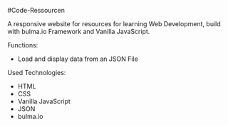 #Code-Ressourcen

A responsive website for resources for learning Web Development, build with bulma.io Framework and Vanilla JavaScript.

Functions:

- Load and display data from an JSON File

Used Technologies:

- HTML
- CSS
- Vanilla JavaScript
- JSON
- bulma.io

